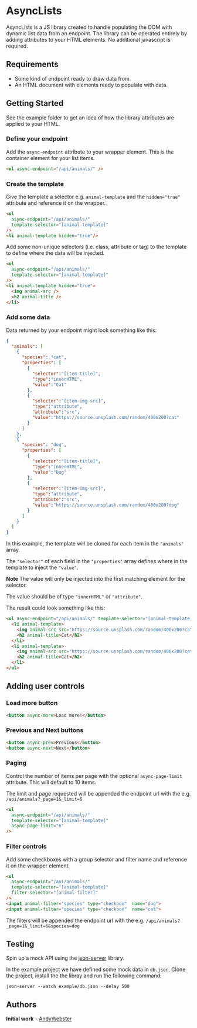 

# AsyncLists
AsyncLists is a JS library created to handle populating the DOM with dynamic list data from an endpoint.
The library can be operated entirely by adding attributes to your HTML elements. No additional javascript is required.

## Requirements
* Some kind of endpoint ready to draw data from.
* An HTML document with elements ready to populate with data.

## Getting Started
See the example folder to get an idea of how the library attributes are applied to your HTML.

### Define your endpoint
Add the ```async-endpoint``` attribute to your wrapper element. 
This is the container element for your list items.
```html
<ul async-endpoint="/api/animals/" />
```

### Create the template
Give the template a selector e.g. ```animal-template``` and the ```hidden="true"``` attribute and reference it on the wrapper.
```html
<ul 
  async-endpoint="/api/animals/" 
  template-selector="[animal-template]" 
/>
<li animal-template hidden="true"/>
```
Add some non-unique selectors (i.e. class, attribute or tag) to the template to define where the data will be injected.
```html
<ul 
  async-endpoint="/api/animals/" 
  template-selector="[animal-template]" 
/>
<li animal-template hidden="true">
  <img animal-src />
  <h2 animal-title />
</li>
```
### Add some data
Data returned by your endpoint might look something like this:
```json
{
  "animals": [
    {
      "species": "cat",
      "properties": [
        {
          "selector":"[item-title]",
          "type":"innerHTML",
          "value":"Cat"
        },
        {
          "selector":"[item-img-src]",
          "type":"attribute",
          "attribute":"src",
          "value":"https://source.unsplash.com/random/400x200?cat"
        }
      ]
    },
    {
      "species": "dog",
      "properties": [
        {
          "selector":"[item-title]",
          "type":"innerHTML",
          "value":"Dog"
        },
        {
          "selector":"[item-img-src]",
          "type":"attribute",
          "attribute":"src",
          "value":"https://source.unsplash.com/random/400x200?dog"
        }
      ]
    }
  ]
}
```

In this example, the template will be cloned for each item in the ```"animals"``` array.

The ```"selector"``` of each field in the ```"properties"``` array defines where in the template to inject the ```"value"```.

**Note** The value will only be injected into the first matching element for the selector.

The value should be of type ```"innerHTML"``` or ```"attribute"```.

The result could look something like this:
```html
<ul async-endpoint="/api/animals/" template-selector="[animal-template]">
  <li animal-template>
    <img animal-src src="https://source.unsplash.com/random/400x200?cat"/>
    <h2 animal-title>Cat</h2>
  </li>
  <li animal-template>
    <img animal-src src="https://source.unsplash.com/random/400x200?cat"/>
    <h2 animal-title>Cat</h2>
  </li>
</ul>
```

## Adding user controls
### Load more button
```html
<button async-more>Load more!</button>
```
### Previous and Next buttons
```html
<button async-prev>Previous</button>
<button async-next>Next</button>
```

### Paging
Control the number of items per page with the optional ```async-page-limit``` attribute.
This will default to 10 items.

The limit and page requested will be appended the endpoint url with the e.g. ```/api/animals?_page=1&_limit=6```

```html
<ul 
  async-endpoint="/api/animals/" 
  template-selector="[animal-template]" 
  async-page-limit="6"
/>
```

### Filter controls
Add some checkboxes with a group selector and filter name and reference it on the wrapper element.

```html
<ul 
  async-endpoint="/api/animals/" 
  template-selector="[animal-template]" 
  filter-selector="[animal-filter]"
/>
<input animal-filter="species" type="checkbox"  name="dog">
<input animal-filter="species" type="checkbox"  name="cat">
```

The filters will be appended the endpoint url with the e.g. ```/api/animals?_page=1&_limit=6&species=dog```

## Testing
Spin up a mock API using the [json-server](https://github.com/typicode/json-server) library.

In the example project we have defined some mock data in ```db.json```. Clone the project, install the the libray and run the following command:
```
json-server --watch example/db.json --delay 500
```
 

## Authors

 **Initial work** - [AndyWebster](https://github.com/AndyWebster)



